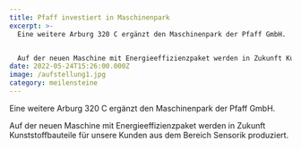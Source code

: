 ```yaml
---
title: Pfaff investiert in Maschinenpark
excerpt: >-
  Eine weitere Arburg 320 C ergänzt den Maschinenpark der Pfaff GmbH.


  Auf der neuen Maschine mit Energieeffizienzpaket werden in Zukunft Kunststoffbauteile für unsere Kunden aus dem Bereich Sensorik produziert.
date: 2022-05-24T15:26:00.000Z
image: /aufstellung1.jpg
category: meilensteine
---
```

Eine weitere Arburg 320 C ergänzt den Maschinenpark der Pfaff GmbH.

Auf der neuen Maschine mit Energieeffizienzpaket werden in Zukunft Kunststoffbauteile für unsere Kunden aus dem Bereich Sensorik produziert.
